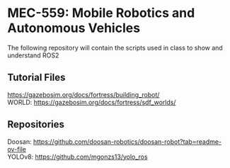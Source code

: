# MEC-559: Mobile Robotics and Autonomous Vehicles
The following repository will contain the scripts used in class to show and understand ROS2



## Tutorial Files

https://gazebosim.org/docs/fortress/building_robot/ <br />
WORLD: https://gazebosim.org/docs/fortress/sdf_worlds/ <br />

## Repositories 
Doosan: https://github.com/doosan-robotics/doosan-robot?tab=readme-ov-file <br />
YOLOv8: https://github.com/mgonzs13/yolo_ros
